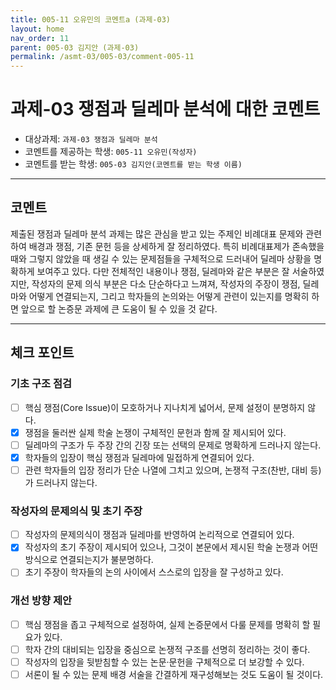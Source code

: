```yaml
---
title: 005-11 오유민의 코멘트a (과제-03) 
layout: home
nav_order: 11
parent: 005-03 김지안 (과제-03)
permalink: /asmt-03/005-03/comment-005-11
---
```


# 과제-03 쟁점과 딜레마 분석에 대한 코멘트

- 대상과제: `과제-03 쟁점과 딜레마 분석`
- 코멘트를 제공하는 학생: `005-11 오유민(작성자)` 
- 코멘트를 받는 학생: `005-03 김지안(코멘트를 받는 학생 이름)` 

---

## 코멘트

제출된 쟁점과 딜레마 분석 과제는 많은 관심을 받고 있는 주제인 비례대표 문제와 관련하여 배경과 쟁점, 기존 문헌 등을 상세하게 잘 정리하였다. 특히 비례대표제가 존속했을 때와 그렇지 않았을 때 생길 수 있는 문제점들을 구체적으로 드러내어 딜레마 상황을 명확하게 보여주고 있다. 다만 전체적인 내용이나 쟁점, 딜레마와 같은 부분은 잘 서술하였지만, 작성자의 문제 의식 부분은 다소 단순하다고 느껴져, 작성자의 주장이 쟁점, 딜레마와 어떻게 연결되는지, 그리고 학자들의 논의와는 어떻게 관련이 있는지를 명확히 하면 앞으로 할 논증문 과제에 큰 도움이 될 수 있을 것 같다.

---

## 체크 포인트

### **기초 구조 점검**
- [ ] 핵심 쟁점(Core Issue)이 모호하거나 지나치게 넓어서, 문제 설정이 분명하지 않다.
- [x] 쟁점을 둘러싼 실제 학술 논쟁이 구체적인 문헌과 함께 잘 제시되어 있다.
- [ ] 딜레마의 구조가 두 주장 간의 긴장 또는 선택의 문제로 명확하게 드러나지 않는다.
- [x] 학자들의 입장이 핵심 쟁점과 딜레마에 밀접하게 연결되어 있다.
- [ ] 관련 학자들의 입장 정리가 단순 나열에 그치고 있으며, 논쟁적 구조(찬반, 대비 등)가 드러나지 않는다.

### **작성자의 문제의식 및 초기 주장**
- [ ] 작성자의 문제의식이 쟁점과 딜레마를 반영하여 논리적으로 연결되어 있다.
- [x] 작성자의 초기 주장이 제시되어 있으나, 그것이 본문에서 제시된 학술 논쟁과 어떤 방식으로 연결되는지가 불분명하다.
- [ ] 초기 주장이 학자들의 논의 사이에서 스스로의 입장을 잘 구성하고 있다.

### **개선 방향 제안**
- [ ] 핵심 쟁점을 좁고 구체적으로 설정하여, 실제 논증문에서 다룰 문제를 명확히 할 필요가 있다.
- [ ] 학자 간의 대비되는 입장을 중심으로 논쟁적 구조를 선명히 정리하는 것이 좋다.
- [ ] 작성자의 입장을 뒷받침할 수 있는 논문·문헌을 구체적으로 더 보강할 수 있다.
- [ ] 서론이 될 수 있는 문제 배경 서술을 간결하게 재구성해보는 것도 도움이 될 것이다.
